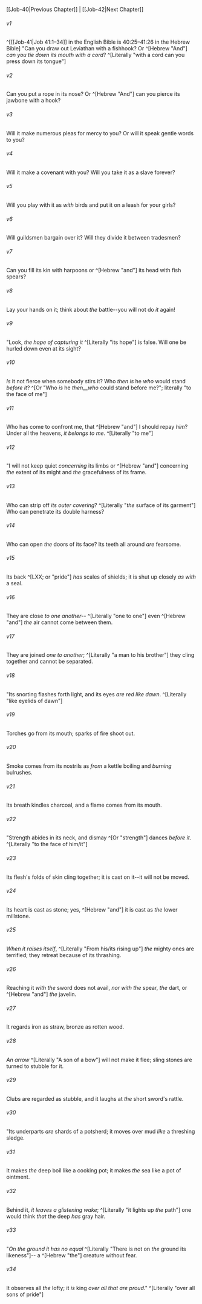 ﻿---
aliases:
  - Job 41
---

[[Job-40|Previous Chapter]] | [[Job-42|Next Chapter]]

###### v1
 ^[[[Job-41|Job 41:1–34]] in the English Bible is 40:25–41:26 in the Hebrew Bible] "Can you draw out Leviathan with a fishhook?
Or ^[Hebrew "And"] _can you tie down its mouth with a cord_? ^[Literally "with a cord can you press down its tongue"]

###### v2
Can you put a rope in its nose?
Or ^[Hebrew "And"] can you pierce its jawbone with a hook?

###### v3
Will it make numerous pleas for mercy to you?
Or will it speak gentle words to you?

###### v4
Will it make a covenant with you?
Will you take it as a slave forever?

###### v5
Will you play with it as _with_ birds
and put it on a leash for your girls?

###### v6
Will guildsmen bargain over it?
Will they divide it between tradesmen?

###### v7
Can you fill its kin with harpoons
or ^[Hebrew "and"] its head with fish spears?

###### v8
Lay your hands on it;
think about _the_ battle--you will not do _it_ again!

###### v9
"Look, _the hope of capturing it_ ^[Literally "its hope"] is false.
Will one be hurled down even at its sight?

###### v10
_Is_ it not fierce when somebody stirs it?
Who _then_ _is_ he _who_ would stand _before it_? ^[Or "Who _is_ he _then__who_ could stand before me?"; literally "to the face of me"]

###### v11
Who has come to confront me, that ^[Hebrew "and"] I should repay _him_?
Under all the heavens, _it belongs to me_. ^[Literally "to me"]

###### v12
"I will not keep quiet _concerning_ its limbs
or ^[Hebrew "and"] concerning _the_ extent of its might and _the_ gracefulness of its frame.

###### v13
Who can strip off _its outer covering_? ^[Literally "_the_ surface of its garment"]
Who can penetrate its double harness?

###### v14
Who can open _the_ doors of its face?
Its teeth all around _are_ fearsome.

###### v15
Its back ^[LXX; or "pride"] _has_ scales of shields;
it is shut up closely _as with_ a seal.

###### v16
They are close _to one another_-- ^[Literally "one to one"]
even ^[Hebrew "and"] _the_ air cannot come between them.

###### v17
They are joined _one to another_; ^[Literally "a man to his brother"]
they cling together and cannot be separated.

###### v18
"Its snorting flashes forth light,
and its eyes _are_ _red like dawn_. ^[Literally "like eyelids of dawn"]

###### v19
Torches go from its mouth;
sparks of fire shoot out.

###### v20
Smoke comes from its nostrils
as _from_ a kettle boiling and _burning_ bulrushes.

###### v21
Its breath kindles charcoal,
and a flame comes from its mouth.

###### v22
"Strength abides in its neck,
and dismay ^[Or "strength"] dances _before it_. ^[Literally "to the face of him/it"]

###### v23
Its flesh's folds of skin cling together;
it is cast on it--it will not be moved.

###### v24
Its heart is cast as stone;
yes, ^[Hebrew "and"] it is cast as _the_ lower millstone.

###### v25
_When it raises itself_, ^[Literally "From his/its rising up"] _the_ mighty ones are terrified;
they retreat because of its thrashing.

###### v26
Reaching it _with the_ sword does not avail,
_nor_ _with the_ spear, _the_ dart, or ^[Hebrew "and"] _the_ javelin.

###### v27
It regards iron as straw,
bronze as rotten wood.

###### v28
_An arrow_ ^[Literally "A son of a bow"] will not make it flee;
sling stones are turned to stubble for it.

###### v29
Clubs are regarded as stubble,
and it laughs at _the_ short sword's rattle.

###### v30
"Its underparts _are_ shards of a potsherd;
it moves over mud _like_ a threshing sledge.

###### v31
It makes _the_ deep boil like a cooking pot;
it makes _the_ sea like a pot of ointment.

###### v32
Behind it, _it leaves a glistening wake_; ^[Literally "it lights up _the_ path"]
one would think _that_ the deep _has_ gray hair.

###### v33
"_On the ground it has no equal_ ^[Literally "There is not on _the_ ground its likeness"]--
a ^[Hebrew "the"] creature without fear.

###### v34
It observes all _the_ lofty;
it _is_ king _over all that are proud_." ^[Literally "over all sons of pride"]